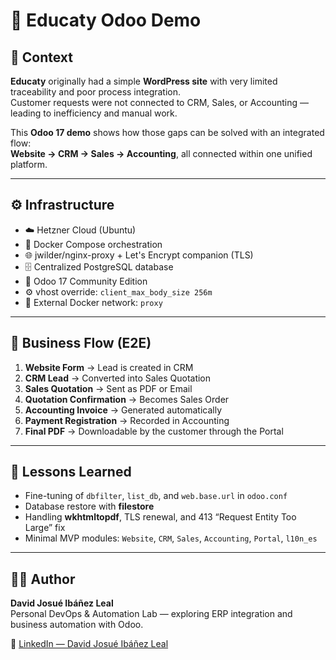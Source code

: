 # 🧩 Educaty Odoo Demo

## 🧭 Context

**Educaty** originally had a simple **WordPress site** with very limited traceability and poor process integration.  
Customer requests were not connected to CRM, Sales, or Accounting — leading to inefficiency and manual work.  

This **Odoo 17 demo** shows how those gaps can be solved with an integrated flow:  
**Website → CRM → Sales → Accounting**, all connected within one unified platform.

---

## ⚙️ Infrastructure

- ☁️ Hetzner Cloud (Ubuntu)
- 🐳 Docker Compose orchestration
- 🌐 jwilder/nginx-proxy + Let's Encrypt companion (TLS)
- 🗄️ Centralized PostgreSQL database
- 🧠 Odoo 17 Community Edition
- ⚙️ vhost override: `client_max_body_size 256m`
- 🔗 External Docker network: `proxy`

---

## 💼 Business Flow (E2E)

1. **Website Form** → Lead is created in CRM  
2. **CRM Lead** → Converted into Sales Quotation  
3. **Sales Quotation** → Sent as PDF or Email  
4. **Quotation Confirmation** → Becomes Sales Order  
5. **Accounting Invoice** → Generated automatically  
6. **Payment Registration** → Recorded in Accounting  
7. **Final PDF** → Downloadable by the customer through the Portal  

---

## 🧠 Lessons Learned

- Fine-tuning of `dbfilter`, `list_db`, and `web.base.url` in `odoo.conf`  
- Database restore with **filestore**  
- Handling **wkhtmltopdf**, TLS renewal, and 413 “Request Entity Too Large” fix  
- Minimal MVP modules: `Website`, `CRM`, `Sales`, `Accounting`, `Portal`, `l10n_es`

---

## 👨‍💻 Author

**David Josué Ibáñez Leal**  
Personal DevOps & Automation Lab — exploring ERP integration and business automation with Odoo.

💼 [LinkedIn — David Josué Ibáñez Leal](https://www.linkedin.com/in/david-josu%C3%A9-ib%C3%A1%C3%B1ez-leal-b03b25376/)
